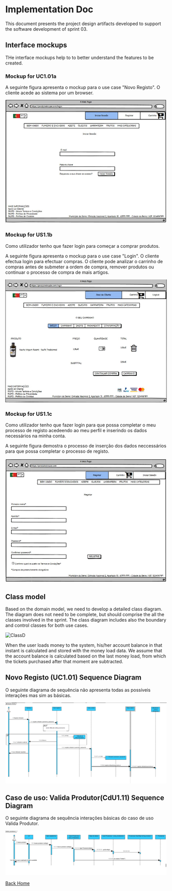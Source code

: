 # Implementation Doc

This document presents the project design artifacts developed to support the software development of sprint 03.

## Interface mockups
THe interface mockups help to to better understand the features to be created.

### Mockup for UC1.01a

A seguinte figura apresenta o mockup para o use case "Novo Registo". O cliente acede ao sistema por um browser.

![image](Images/Mockup_Login.JPG)

### Mockup for US1.1b 

Como utilizador tenho que fazer login para começar a comprar produtos.

A seguinte figura apresenta o mockup para o use case "Login". O cliente efectua login para efectuar compras. O cliente pode analizar o carrinho de compras antes de submeter a ordem de compra, remover produtos ou continuar o processo de compra de mais artigos.

![image](Images/Mockup_Compra.JPG)

### Mockup for US1.1c 

Como utilizador tenho que fazer login para que possa completar o meu processo de registo acedeendo ao meu perfil e inserindo os dados necessários na minha conta.

A seguinte figura demostra o processo de inserção dos dados neccessários para que possa completar o processo de registo.

![image](Images/Mockup_Registo.JPG)


## Class model

Based on the domain model, we need to develop a detailed class diagram. The diagram does not need to be complete, but should comprise the all the classes involved in the sprint.
The class diagram includes also the boundary and control classes for both use cases.

![ClassD](images/ClassDiagram.png)

When the user loads money to the system, his/her account balance in that instant is calculated and stored with the money load data.
We assume that the account balance is calculated based on the last money load, from which the tickets purchased after that moment are subtracted.

## Novo Registo (UC1.01) Sequence Diagram

O seguinte diagrama de sequência não apresenta todas as possíveis interações mas sim as básicas.

![image](Images/Diagrama_Seq_Registo.JPG)

## Caso de uso: Valida Produtor(CdU1.11) Sequence Diagram

O seguinte diagrama de sequência interações básicas do caso de uso Valida Produtor.

![image](Images/Diagrama_Validar_produtor.JPG)

[Back Home](Home)

